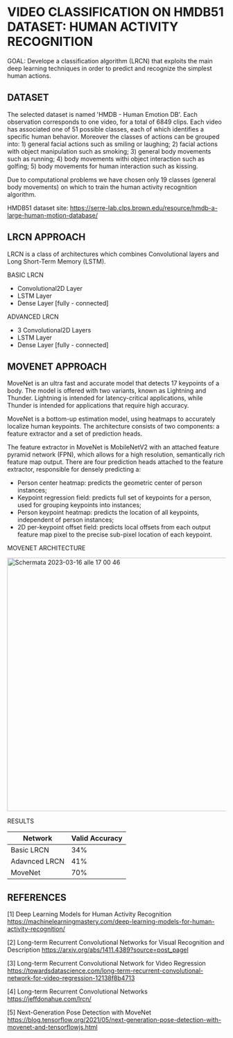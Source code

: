 # VIDEO CLASSIFICATION ON HMDB51 DATASET: HUMAN ACTIVITY RECOGNITION



GOAL: Develope a classification algorithm (LRCN) that exploits the main deep learning techniques in order to predict and recognize the simplest human actions.


## DATASET
The selected dataset is named 'HMDB - Human Emotion DB'. Each observation corresponds to one video, for a total of 6849 clips. Each video has associated one of 51 possible classes, each of which identifies a specific human behavior. Moreover the classes of actions can be grouped into: 1) general facial actions such as smiling or laughing; 2) facial actions with object manipulation such as smoking; 3) general body movements such as running; 4) body movements withi object interaction such as golfing; 5) body movements for human interaction such as kissing. 

Due to computational problems we have chosen only 19 classes (general body movements) on which to train the human activity recognition algorithm.

HMDB51 dataset site: https://serre-lab.clps.brown.edu/resource/hmdb-a-large-human-motion-database/

## LRCN APPROACH

LRCN is a class of architectures which combines Convolutional layers and Long Short-Term Memory (LSTM).

BASIC LRCN

- Convolutional2D Layer
- LSTM Layer
- Dense Layer [fully - connected]

ADVANCED LRCN

- 3 Convolutional2D Layers
- LSTM Layer
- Dense Layer [fully - connected]

## MOVENET APPROACH

MoveNet is an ultra fast and accurate model that detects 17 keypoints of a body. The model is offered with two variants, known as Lightning and Thunder. Lightning is intended for latency-critical applications, while Thunder is intended for applications that require high accuracy.

MoveNet is a bottom-up estimation model, using heatmaps to accurately localize human keypoints. The architecture consists of two components: a feature extractor and a set of prediction heads.

The feature extractor in MoveNet is MobileNetV2 with an attached feature pyramid network (FPN), which allows for a high resolution, semantically rich feature map output. There are four prediction heads attached to the feature extractor, responsible for densely predicting a:
- Person center heatmap: predicts the geometric center of person instances;
- Keypoint regression field: predicts full set of keypoints for a person, used for grouping keypoints into instances;
- Person keypoint heatmap: predicts the location of all keypoints, independent of person instances;
- 2D per-keypoint offset field: predicts local offsets from each output feature map pixel to the precise sub-pixel location of each keypoint.

MOVENET ARCHITECTURE

<img width="583" alt="Schermata 2023-03-16 alle 17 00 46" src="https://user-images.githubusercontent.com/96497366/225679688-abdbc201-8b36-40f4-8ab9-db7262ed827d.png">


RESULTS

| Network       | Valid Accuracy |
| ------------- | -------------- |
| Basic LRCN    |       34%      |
| Adavnced LRCN |       41%      |
| MoveNet       |       70%      |  



## REFERENCES

[1] Deep Learning Models for Human Activity Recognition https://machinelearningmastery.com/deep-learning-models-for-human-activity-recognition/

[2] Long-term Recurrent Convolutional Networks for Visual Recognition and Description https://arxiv.org/abs/1411.4389?source=post_pagel

[3] Long-term Recurrent Convolutional Network for Video Regression https://towardsdatascience.com/long-term-recurrent-convolutional-network-for-video-regression-12138f8b4713

[4] Long-term Recurrent Convolutional Networks https://jeffdonahue.com/lrcn/

[5] Next-Generation Pose Detection with MoveNet https://blog.tensorflow.org/2021/05/next-generation-pose-detection-with-movenet-and-tensorflowjs.html
